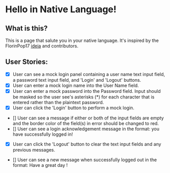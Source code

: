 # Hello in Native Language!

## What is this?

This is a page that salute you in your native language. It's inspired by the FlorinPop17 [ideia](https://github.com/florinpop17/app-ideas/blob/master/Projects/1-Beginner/Hello-App.md) and contributors.

## User Stories:

- [x] User can see a mock login panel containing a user name text input field, a password text input field, and 'Login' and 'Logout' buttons.
- [x] User can enter a mock login name into the User Name field.
- [x] User can enter a mock password into the Password field. Input should be masked so the user see's asterisks (\*) for each character that is entered rather than the plaintext password.
- [x] User can click the 'Login' button to perform a mock login.
- [] User can see a message if either or both of the input fields are empty and the border color of the field(s) in error should be changed to red.
- [] User can see a login acknowledgement message in the format: <hello-in-native-language> <user-name> you have successfully logged in!
- [x] User can click the 'Logout' button to clear the text input fields and any previous messages.
- [] User can see a new message when successfully logged out in the format: Have a great day <user-name>!

